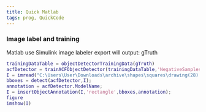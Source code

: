 ```yaml
---
title: Quick Matlab
tags: prog, QuickCode
---
```


### Image label and training

Matlab
use Simulink image labeler
export will output: gTruth

```Matlab
trainingDataTable = objectDetectorTrainingData(gTruth)
acfDetector = trainACFObjectDetector(trainingDataTable,'NegativeSamplesFactor',2);
I = imread("C:\Users\User\Downloads\archive\shapes\squares\drawing(28).png");
bboxes = detect(acfDetector,I);
annotation = acfDetector.ModelName;
I = insertObjectAnnotation(I,'rectangle',bboxes,annotation);
figure
imshow(I)
```